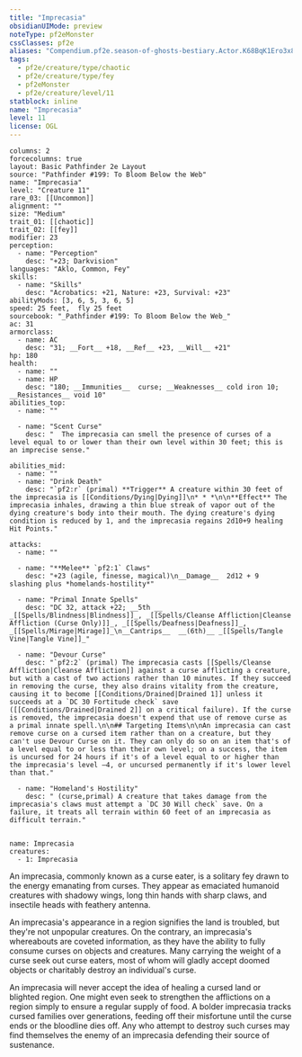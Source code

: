 ```yaml
---
title: "Imprecasia"
obsidianUIMode: preview
noteType: pf2eMonster
cssClasses: pf2e
aliases: "Compendium.pf2e.season-of-ghosts-bestiary.Actor.K68BqK1Ero3x8NsK" 
tags:
  - pf2e/creature/type/chaotic
  - pf2e/creature/type/fey
  - pf2eMonster
  - pf2e/creature/level/11
statblock: inline
name: "Imprecasia"
level: 11
license: OGL
---
```


```statblock
columns: 2
forcecolumns: true
layout: Basic Pathfinder 2e Layout
source: "Pathfinder #199: To Bloom Below the Web"
name: "Imprecasia"
level: "Creature 11"
rare_03: [[Uncommon]]
alignment: ""
size: "Medium"
trait_01: [[chaotic]]
trait_02: [[fey]]
modifier: 23
perception:
  - name: "Perception"
    desc: "+23; Darkvision"
languages: "Aklo, Common, Fey"
skills:
  - name: "Skills"
    desc: "Acrobatics: +21, Nature: +23, Survival: +23"
abilityMods: [3, 6, 5, 3, 6, 5]
speed: 25 feet,  fly 25 feet
sourcebook: "_Pathfinder #199: To Bloom Below the Web_"
ac: 31
armorclass:
  - name: AC
    desc: "31; __Fort__ +18, __Ref__ +23, __Will__ +21"
hp: 180
health:
  - name: ""
  - name: HP
    desc: "180; __Immunities__  curse; __Weaknesses__ cold iron 10; __Resistances__ void 10"
abilities_top:
  - name: ""

  - name: "Scent Curse"
    desc: "  The imprecasia can smell the presence of curses of a level equal to or lower than their own level within 30 feet; this is an imprecise sense."

abilities_mid:
  - name: ""
  - name: "Drink Death"
    desc: "`pf2:r` (primal) **Trigger** A creature within 30 feet of the imprecasia is [[Conditions/Dying|Dying]]\n* * *\n\n**Effect** The imprecasia inhales, drawing a thin blue streak of vapor out of the dying creature's body into their mouth. The dying creature's dying condition is reduced by 1, and the imprecasia regains 2d10+9 healing Hit Points."

attacks:
  - name: ""

  - name: "**Melee** `pf2:1` Claws"
    desc: "+23 (agile, finesse, magical)\n__Damage__  2d12 + 9 slashing plus *homelands-hostility*"

  - name: "Primal Innate Spells"
    desc: "DC 32, attack +22; __5th __  _[[Spells/Blindness|Blindness]]_, _[[Spells/Cleanse Affliction|Cleanse Affliction (Curse Only)]]_, _[[Spells/Deafness|Deafness]]_, _[[Spells/Mirage|Mirage]]_\n__Cantrips__  __(6th)__ _[[Spells/Tangle Vine|Tangle Vine]]_"

  - name: "Devour Curse"
    desc: "`pf2:2` (primal) The imprecasia casts [[Spells/Cleanse Affliction|Cleanse Affliction]] against a curse afflicting a creature, but with a cast of two actions rather than 10 minutes. If they succeed in removing the curse, they also drains vitality from the creature, causing it to become [[Conditions/Drained|Drained 1]] unless it succeeds at a `DC 30 Fortitude check` save ([[Conditions/Drained|Drained 2]] on a critical failure). If the curse is removed, the imprecasia doesn't expend that use of remove curse as a primal innate spell.\n\n## Targeting Items\n\nAn imprecasia can cast remove curse on a cursed item rather than on a creature, but they can't use Devour Curse on it. They can only do so on an item that's of a level equal to or less than their own level; on a success, the item is uncursed for 24 hours if it's of a level equal to or higher than the imprecasia's level –4, or uncursed permanently if it's lower level than that."

  - name: "Homeland's Hostility"
    desc: " (curse,primal) A creature that takes damage from the imprecasia's claws must attempt a `DC 30 Will check` save. On a failure, it treats all terrain within 60 feet of an imprecasia as difficult terrain."
 
```

```encounter-table
name: Imprecasia
creatures:
  - 1: Imprecasia
```



An imprecasia, commonly known as a curse eater, is a solitary fey drawn to the energy emanating from curses. They appear as emaciated humanoid creatures with shadowy wings, long thin hands with sharp claws, and insectile heads with feathery antenna.

An imprecasia's appearance in a region signifies the land is troubled, but they're not unpopular creatures. On the contrary, an imprecasia's whereabouts are coveted information, as they have the ability to fully consume curses on objects and creatures. Many carrying the weight of a curse seek out curse eaters, most of whom will gladly accept doomed objects or charitably destroy an individual's curse.

An imprecasia will never accept the idea of healing a cursed land or blighted region. One might even seek to strengthen the afflictions on a region simply to ensure a regular supply of food. A bolder imprecasia tracks cursed families over generations, feeding off their misfortune until the curse ends or the bloodline dies off. Any who attempt to destroy such curses may find themselves the enemy of an imprecasia defending their source of sustenance.
